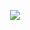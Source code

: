   <p align="center">
  <a href="https://skillicons.dev">
    <img src="https://skillicons.dev/icons?i=java,python" />
  </a>
</p>
